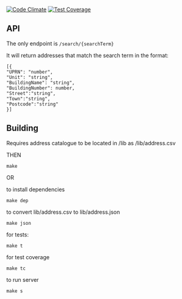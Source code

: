 [![Code Climate](https://codeclimate.com/github/foundersandcoders/camden-addresslookup/badges/gpa.svg)](https://codeclimate.com/github/foundersandcoders/camden-addresslookup) [![Test Coverage](https://codeclimate.com/github/foundersandcoders/camden-addresslookup/badges/coverage.svg)](https://codeclimate.com/github/foundersandcoders/camden-addresslookup)

## API

The only endpoint is ```/search/{searchTerm}```

It will return addresses that match the search term in the format:
```
[{
"UPRN": "number",
"Unit": "string",
"BuildingName": "string",
"BuildingNumber": number, 
"Street":"string",
"Town":"string",
"Postcode":"string"
}]
```
## Building
Requires address catalogue to be located in /lib as /lib/address.csv

THEN

```
make
```

OR

to install dependencies
```
make dep
```

to convert lib/address.csv to lib/address.json
```
make json
```

for tests:
```
make t
```

for test coverage
```
make tc
```

to run server
```
make s
```

